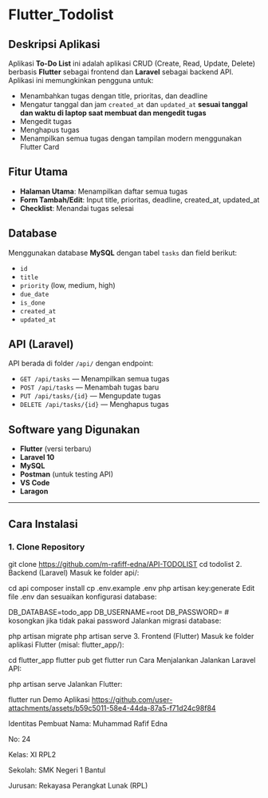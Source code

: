 # Flutter_Todolist

## Deskripsi Aplikasi
Aplikasi **To-Do List** ini adalah aplikasi CRUD (Create, Read, Update, Delete) berbasis **Flutter** sebagai frontend dan **Laravel** sebagai backend API. Aplikasi ini memungkinkan pengguna untuk:
- Menambahkan tugas dengan title, prioritas, dan deadline
- Mengatur tanggal dan jam `created_at` dan `updated_at` **sesuai tanggal dan waktu di laptop saat membuat dan mengedit tugas**
- Mengedit tugas
- Menghapus tugas 
- Menampilkan semua tugas dengan tampilan modern menggunakan Flutter Card

## Fitur Utama
- **Halaman Utama**: Menampilkan daftar semua tugas
- **Form Tambah/Edit**: Input title, prioritas, deadline, created_at, updated_at
- **Checklist**: Menandai tugas selesai

## Database
Menggunakan database **MySQL** dengan tabel `tasks` dan field berikut:
- `id`
- `title`
- `priority` (low, medium, high)
- `due_date`
- `is_done`
- `created_at`
- `updated_at`

## API (Laravel)
API berada di folder `/api/` dengan endpoint:
- `GET /api/tasks` — Menampilkan semua tugas
- `POST /api/tasks` — Menambah tugas baru
- `PUT /api/tasks/{id}` — Mengupdate tugas
- `DELETE /api/tasks/{id}` — Menghapus tugas

## Software yang Digunakan
- **Flutter** (versi terbaru)
- **Laravel 10**
- **MySQL**
- **Postman** (untuk testing API)
- **VS Code**
- **Laragon**

---

## Cara Instalasi

### 1. Clone Repository

git clone https://github.com/m-rafiff-edna/API-TODOLIST
cd todolist
2. Backend (Laravel)
Masuk ke folder api/:


cd api
composer install
cp .env.example .env
php artisan key:generate
Edit file .env dan sesuaikan konfigurasi database:


DB_DATABASE=todo_app
DB_USERNAME=root
DB_PASSWORD=   # kosongkan jika tidak pakai password
Jalankan migrasi database:


php artisan migrate
php artisan serve
3. Frontend (Flutter)
Masuk ke folder aplikasi Flutter (misal: flutter_app/):


cd flutter_app
flutter pub get
flutter run
Cara Menjalankan
Jalankan Laravel API:


php artisan serve
Jalankan Flutter:


flutter run
Demo Aplikasi
https://github.com/user-attachments/assets/b59c5011-58e4-44da-87a5-f71d24c98f84

Identitas Pembuat
Nama: Muhammad Rafif Edna

No: 24

Kelas: XI RPL2

Sekolah: SMK Negeri 1 Bantul

Jurusan: Rekayasa Perangkat Lunak (RPL)

